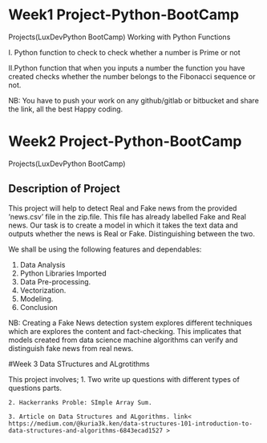 # Week1 Project-Python-BootCamp
Projects(LuxDevPython BootCamp)
Working with Python Functions

  I. Python function to check to check whether a number is Prime or not
  
  II.Python function that when you inputs a number the function you have created checks whether the number belongs to the Fibonacci sequence or not.
  
NB: You have to push your work on any github/gitlab or bitbucket and share the link, all the best Happy coding.

# Week2 Project-Python-BootCamp
Projects(LuxDevPython BootCamp)
## Description of Project

This project will help to detect Real and Fake news from the provided ‘news.csv’ file in the zip.file. This file has already labelled Fake and Real news. Our task is to create a model in which it takes the text data and outputs whether the news is Real or Fake. Distinguishing between the two.

We shall be using the following features and dependables:

1. Data Analysis
2. Python Libraries Imported
3. Data Pre-processing.
4. Vectorization.
5. Modeling.
6. Conclusion

NB: Creating a Fake News detection system explores different techniques which are explores the content and fact-checking. This implicates that models created from data science machine algorithms can verify and distinguish fake news from real news. 

#Week 3 Data STructures and ALgrotithms

This project involves;
    1. Two write up questions with different types of questions parts.
    
    2. Hackerranks Proble: SImple Array Sum.
    
    3. Article on Data Structures and ALgorithms. link< https://medium.com/@kuria3k.ken/data-structures-101-introduction-to-data-structures-and-algorithms-6843ecad1527 >
